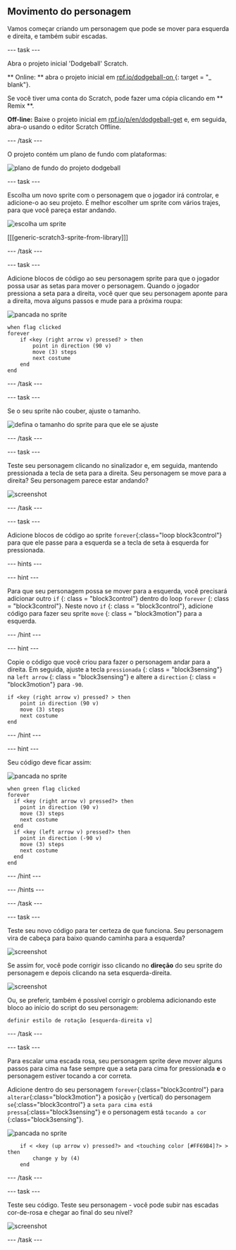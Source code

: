 ## Movimento do personagem

Vamos começar criando um personagem que pode se mover para esquerda e direita, e também subir escadas.

\--- task \---

Abra o projeto inicial 'Dodgeball' Scratch.

** Online: ** abra o projeto inicial em [ rpf.io/dodgeball-on ](http://rpf.io/dodgeball-on) {: target = "_ blank"}.

Se você tiver uma conta do Scratch, pode fazer uma cópia clicando em ** Remix **.

**Off-line:** Baixe o projeto inicial em [rpf.io/p/en/dodgeball-get](http://rpf.io/p/en/dodgeball-get) e, em seguida, abra-o usando o editor Scratch Offline.

\--- /task \---

O projeto contém um plano de fundo com plataformas:

![plano de fundo do projeto dodgeball](images/dodge-background.png)

\--- task \---

Escolha um novo sprite com o personagem que o jogador irá controlar, e adicione-o ao seu projeto. É melhor escolher um sprite com vários trajes, para que você pareça estar andando.

![escolha um sprite](images/dodge-characters.png)

[[[generic-scratch3-sprite-from-library]]]

\--- /task \---

\--- task \---

Adicione blocos de código ao seu personagem sprite para que o jogador possa usar as setas para mover o personagem. Quando o jogador pressiona a seta para a direita, você quer que seu personagem aponte para a direita, mova alguns passos e mude para a próxima roupa:

![pancada no sprite](images/pico_walking_sprite.png)

```blocks3
when flag clicked
forever
    if <key (right arrow v) pressed? > then
        point in direction (90 v)
        move (3) steps
        next costume
    end
end
```

\--- /task \---

\--- task \---

Se o seu sprite não couber, ajuste o tamanho.

![defina o tamanho do sprite para que ele se ajuste](images/dodge-sprite-size-annotated.png)

\--- /task \---

\--- task \---

Teste seu personagem clicando no sinalizador e, em seguida, mantendo pressionada a tecla de seta para a direita. Seu personagem se move para a direita? Seu personagem parece estar andando?

![screenshot](images/dodge-walking.png)

\--- /task \---

\--- task \---

Adicione blocos de código ao sprite `forever`{:class="loop block3control"} para que ele passe para a esquerda se a tecla de seta à esquerda for pressionada.

\--- hints \---

\--- hint \---

Para que seu personagem possa se mover para a esquerda, você precisará adicionar outro `if` {: class = "block3control"} dentro do loop `forever` {: class = "block3control"}. Neste novo `if` {: class = "block3control"}, adicione código para fazer seu sprite `move` {: class = "block3motion"} para a esquerda.

\--- /hint \---

\--- hint \---

Copie o código que você criou para fazer o personagem andar para a direita. Em seguida, ajuste a tecla `pressionada` {: class = "block3sensing"} na `left arrow` {: class = "block3sensing"} e altere a `direction` {: class = "block3motion"} para `-90`.

```blocks3
if <key (right arrow v) pressed? > then
    point in direction (90 v)
    move (3) steps
    next costume
end
```

\--- /hint \---

\--- hint \---

Seu código deve ficar assim:

![pancada no sprite](images/pico_walking_sprite.png)

```blocks3
when green flag clicked
forever 
  if <key (right arrow v) pressed?> then 
    point in direction (90 v)
    move (3) steps
    next costume
  end
  if <key (left arrow v) pressed?> then 
    point in direction (-90 v)
    move (3) steps
    next costume
  end
end
```

\--- /hint \---

\--- /hints \---

\--- /task \---

\--- task \---

Teste seu novo código para ter certeza de que funciona. Seu personagem vira de cabeça para baixo quando caminha para a esquerda?

![screenshot](images/dodge-upside-down.png)

Se assim for, você pode corrigir isso clicando no **direção** do seu sprite do personagem e depois clicando na seta esquerda-direita.

![screenshot](images/dodge-left-right-annotated.png)

Ou, se preferir, também é possível corrigir o problema adicionando este bloco ao início do script do seu personagem:

```blocks3
definir estilo de rotação [esquerda-direita v]
```

\--- /task \---

\--- task \---

Para escalar uma escada rosa, seu personagem sprite deve mover alguns passos para cima na fase sempre que a seta para cima for pressionada **e** o personagem estiver tocando a cor correta.

Adicione dentro do seu personagem `forever`{:class="block3control"} para `alterar`{:class="block3motion"} a posição `y` (vertical) do personagem `se`{:class="block3control"} a `seta para cima está pressa`{:class="block3sensing"} e o personagem está `tocando a cor `{:class="block3sensing"}.

![pancada no sprite](images/pico_walking_sprite.png)

```blocks3
    if < <key (up arrow v) pressed?> and <touching color [#FF69B4]?> > then
        change y by (4)
    end
```

\--- /task \---

\--- task \---

Teste seu código. Teste seu personagem - você pode subir nas escadas cor-de-rosa e chegar ao final do seu nível?

![screenshot](images/dodge-test-character.png)

\--- /task \---